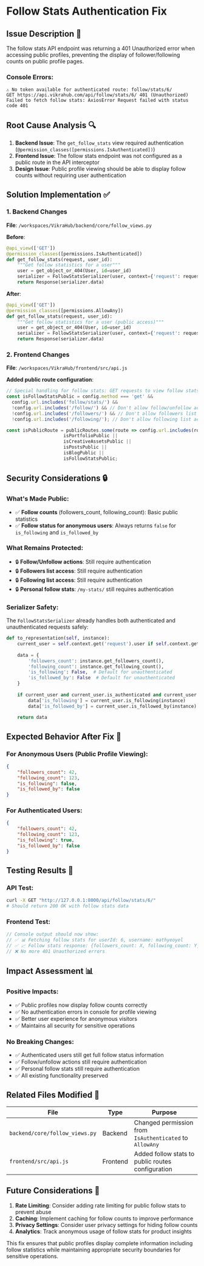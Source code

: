 # Follow Stats Authentication Fix

## Issue Description 🐛

The follow stats API endpoint was returning a 401 Unauthorized error when accessing public profiles, preventing the display of follower/following counts on public profile pages.

### Console Errors:
```
⚠️ No token available for authenticated route: follow/stats/6/
GET https://api.vikrahub.com/api/follow/stats/6/ 401 (Unauthorized)
Failed to fetch follow stats: AxiosError Request failed with status code 401
```

## Root Cause Analysis 🔍

1. **Backend Issue**: The `get_follow_stats` view required authentication (`@permission_classes([permissions.IsAuthenticated])`)
2. **Frontend Issue**: The follow stats endpoint was not configured as a public route in the API interceptor
3. **Design Issue**: Public profile viewing should be able to display follow counts without requiring user authentication

## Solution Implementation ✅

### 1. Backend Changes
**File**: `/workspaces/VikraHub/backend/core/follow_views.py`

**Before**:
```python
@api_view(['GET'])
@permission_classes([permissions.IsAuthenticated])
def get_follow_stats(request, user_id):
    """Get follow statistics for a user"""
    user = get_object_or_404(User, id=user_id)
    serializer = FollowStatsSerializer(user, context={'request': request})
    return Response(serializer.data)
```

**After**:
```python
@api_view(['GET'])
@permission_classes([permissions.AllowAny])
def get_follow_stats(request, user_id):
    """Get follow statistics for a user (public access)"""
    user = get_object_or_404(User, id=user_id)
    serializer = FollowStatsSerializer(user, context={'request': request})
    return Response(serializer.data)
```

### 2. Frontend Changes
**File**: `/workspaces/VikraHub/frontend/src/api.js`

**Added public route configuration**:
```javascript
// Special handling for follow stats: GET requests to view follow stats are public
const isFollowStatsPublic = config.method === 'get' && 
  config.url.includes('follow/stats/') && 
  !config.url.includes('/follow/') && // Don't allow follow/unfollow actions
  !config.url.includes('/followers/') && // Don't allow followers list access
  !config.url.includes('/following/'); // Don't allow following list access

const isPublicRoute = publicRoutes.some(route => config.url.includes(route)) || 
                     isPortfolioPublic ||
                     isCreativeAssetsPublic || 
                     isPostsPublic ||
                     isBlogPublic ||
                     isFollowStatsPublic;
```

## Security Considerations 🔒

### What's Made Public:
- ✅ **Follow counts** (followers_count, following_count): Basic public statistics
- ✅ **Follow status for anonymous users**: Always returns `false` for `is_following` and `is_followed_by`

### What Remains Protected:
- 🔒 **Follow/Unfollow actions**: Still require authentication
- 🔒 **Followers list access**: Still require authentication  
- 🔒 **Following list access**: Still require authentication
- 🔒 **Personal follow stats**: `/my-stats/` still requires authentication

### Serializer Safety:
The `FollowStatsSerializer` already handles both authenticated and unauthenticated requests safely:

```python
def to_representation(self, instance):
    current_user = self.context.get('request').user if self.context.get('request') else None
    
    data = {
        'followers_count': instance.get_followers_count(),
        'following_count': instance.get_following_count(),
        'is_following': False,  # Default for unauthenticated
        'is_followed_by': False  # Default for unauthenticated
    }
    
    if current_user and current_user.is_authenticated and current_user != instance:
        data['is_following'] = current_user.is_following(instance)
        data['is_followed_by'] = current_user.is_followed_by(instance)
    
    return data
```

## Expected Behavior After Fix 🎯

### For Anonymous Users (Public Profile Viewing):
```json
{
    "followers_count": 42,
    "following_count": 123,
    "is_following": false,
    "is_followed_by": false
}
```

### For Authenticated Users:
```json
{
    "followers_count": 42,
    "following_count": 123,
    "is_following": true,
    "is_followed_by": false
}
```

## Testing Results 🧪

### API Test:
```bash
curl -X GET "http://127.0.0.1:8000/api/follow/stats/6/"
# Should return 200 OK with follow stats data
```

### Frontend Test:
```javascript
// Console output should now show:
// ✅ 📊 Fetching follow stats for userId: 6, username: mathyeoyel
// ✅ 📈 Follow stats response: {followers_count: X, following_count: Y, ...}
// ❌ No more 401 Unauthorized errors
```

## Impact Assessment 📊

### Positive Impacts:
- ✅ Public profiles now display follow counts correctly
- ✅ No authentication errors in console for profile viewing
- ✅ Better user experience for anonymous visitors
- ✅ Maintains all security for sensitive operations

### No Breaking Changes:
- ✅ Authenticated users still get full follow status information
- ✅ Follow/unfollow actions still require authentication
- ✅ Personal follow stats still require authentication
- ✅ All existing functionality preserved

## Related Files Modified 📁

| File | Type | Purpose |
|------|------|---------|
| `backend/core/follow_views.py` | Backend | Changed permission from `IsAuthenticated` to `AllowAny` |
| `frontend/src/api.js` | Frontend | Added follow stats to public routes configuration |

## Future Considerations 🔮

1. **Rate Limiting**: Consider adding rate limiting for public follow stats to prevent abuse
2. **Caching**: Implement caching for follow counts to improve performance
3. **Privacy Settings**: Consider user privacy settings for hiding follow counts
4. **Analytics**: Track anonymous usage of follow stats for product insights

This fix ensures that public profiles display complete information including follow statistics while maintaining appropriate security boundaries for sensitive operations.
